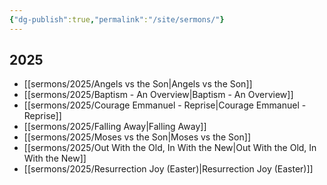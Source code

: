 ```yaml
---
{"dg-publish":true,"permalink":"/site/sermons/"}
---
```




## 2025

* [[sermons/2025/Angels vs the Son\|Angels vs the Son]]
* [[sermons/2025/Baptism - An Overview\|Baptism - An Overview]]
* [[sermons/2025/Courage Emmanuel - Reprise\|Courage Emmanuel - Reprise]]
* [[sermons/2025/Falling Away\|Falling Away]]
* [[sermons/2025/Moses vs the Son\|Moses vs the Son]]
* [[sermons/2025/Out With the Old, In With the New\|Out With the Old, In With the New]]
* [[sermons/2025/Resurrection Joy (Easter)\|Resurrection Joy (Easter)]]



